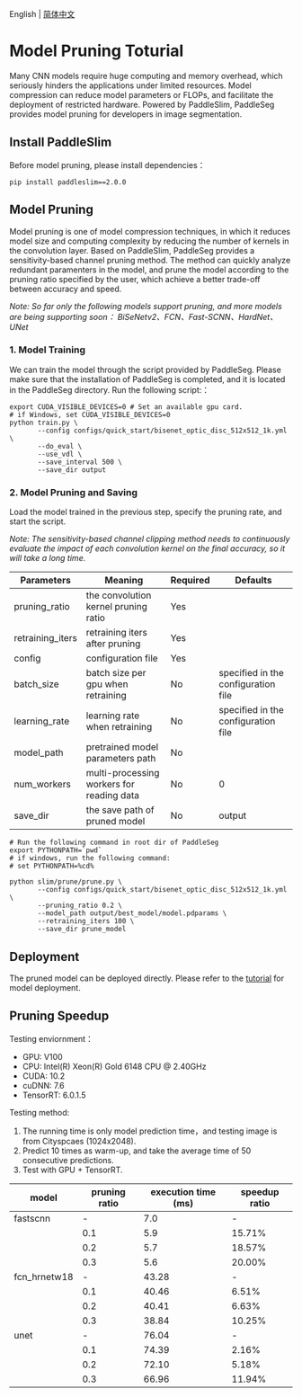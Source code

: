 English | [简体中文](prune_cn.md)

# Model Pruning Toturial

Many CNN models require huge computing and memory overhead, which seriously hinders the applications under limited resources. Model compression can reduce model parameters or FLOPs, and facilitate the deployment of restricted hardware. Powered by PaddleSlim, PaddleSeg provides model pruning for developers in image segmentation.

## Install PaddleSlim

Before model pruning, please install dependencies：

```shell
pip install paddleslim==2.0.0
```

## Model Pruning

Model pruning is one of model compression techniques, in which it reduces model size and computing complexity by reducing the number of kernels in the convolution layer. Based on PaddleSlim, PaddleSeg provides a sensitivity-based channel pruning method. The method can quickly analyze redundant paramenters in the model, and prune the model according to the pruning ratio specified by the user, which achieve a better trade-off between accuracy and speed.

*Note: So far only the following models support pruning, and more models are being supporting soon：*
*BiSeNetv2、FCN、Fast-SCNN、HardNet、UNet*

### 1. Model Training

We can train the model through the script provided by PaddleSeg. Please make sure that the installation of PaddleSeg is completed, and it is located in the PaddleSeg directory. Run the following script:：


```shell
export CUDA_VISIBLE_DEVICES=0 # Set an available gpu card.
# if Windows, set CUDA_VISIBLE_DEVICES=0
python train.py \
       --config configs/quick_start/bisenet_optic_disc_512x512_1k.yml \
       --do_eval \
       --use_vdl \
       --save_interval 500 \
       --save_dir output
```

### 2. Model Pruning and Saving

Load the model trained in the previous step, specify the pruning rate, and start the script.

*Note: The sensitivity-based channel clipping method needs to continuously evaluate the impact of each convolution kernel on the final accuracy, so it will take a long time.*

|Parameters|Meaning|Required|Defaults|
|-|-|-|-|
|pruning_ratio|the convolution kernel pruning ratio|Yes||
|retraining_iters|retraining iters after pruning|Yes||
|config|configuration file|Yes||
|batch_size|batch size per gpu when retraining|No|specified in the configuration file|
|learning_rate|learning rate when retraining|No|specified in the configuration file|
|model_path|pretrained model parameters path|No||
|num_workers|multi-processing workers for reading data|No|0|
|save_dir|the save path of pruned model|No|output|

```shell
# Run the following command in root dir of PaddleSeg
export PYTHONPATH=`pwd`
# if windows, run the following command:
# set PYTHONPATH=%cd%

python slim/prune/prune.py \
       --config configs/quick_start/bisenet_optic_disc_512x512_1k.yml \
       --pruning_ratio 0.2 \
       --model_path output/best_model/model.pdparams \
       --retraining_iters 100 \
       --save_dir prune_model
```

## Deployment

The pruned model can be deployed directly. Please refer to the [tutorial](../../model_export.md) for model deployment.


## Pruning Speedup

Testing enviornment：
* GPU: V100
* CPU: Intel(R) Xeon(R) Gold 6148 CPU @ 2.40GHz
* CUDA: 10.2
* cuDNN: 7.6
* TensorRT: 6.0.1.5

Testing method:
1. The running time is only model prediction time，and testing image is from Cityspcaes (1024x2048).
2. Predict 10 times as warm-up, and take the average time of 50 consecutive predictions.
3. Test with GPU + TensorRT.

|model|pruning ratio|execution time (ms)|speedup ratio|
|-|-|-|-|
|fastscnn|-|7.0|-|
||0.1|5.9|15.71%|
||0.2|5.7|18.57%|
||0.3|5.6|20.00%|
|fcn_hrnetw18|-|43.28|-|
||0.1|40.46|6.51%|
||0.2|40.41|6.63%|
||0.3|38.84|10.25%|
|unet|-|76.04|-|
||0.1|74.39|2.16%|
||0.2|72.10|5.18%|
||0.3|66.96|11.94%|
